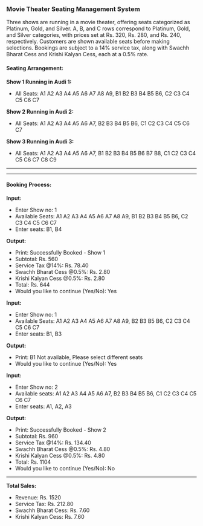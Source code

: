 ### Movie Theater Seating Management System

Three shows are running in a movie theater, offering seats categorized as Platinum, Gold, and Silver. A, B, and C rows correspond to Platinum, Gold, and Silver categories, with prices set at Rs. 320, Rs. 280, and Rs. 240, respectively. Customers are shown available seats before making selections. Bookings are subject to a 14% service tax, along with Swachh Bharat Cess and Krishi Kalyan Cess, each at a 0.5% rate.

#### Seating Arrangement:

**Show 1 Running in Audi 1:**
- All Seats: A1 A2 A3 A4 A5 A6 A7 A8 A9, B1 B2 B3 B4 B5 B6, C2 C3 C4 C5 C6 C7

**Show 2 Running in Audi 2:**
- All Seats: A1 A2 A3 A4 A5 A6 A7, B2 B3 B4 B5 B6, C1 C2 C3 C4 C5 C6 C7

**Show 3 Running in Audi 3:**
- All Seats: A1 A2 A3 A4 A5 A6 A7, B1 B2 B3 B4 B5 B6 B7 B8, C1 C2 C3 C4 C5 C6 C7 C8 C9

---
---

#### Booking Process:

**Input:**
- Enter Show no: 1
- Available Seats: A1 A2 A3 A4 A5 A6 A7 A8 A9, B1 B2 B3 B4 B5 B6, C2 C3 C4 C5 C6 C7
- Enter seats: B1, B4

**Output:**
- Print: Successfully Booked - Show 1
- Subtotal: Rs. 560
- Service Tax @14%: Rs. 78.40
- Swachh Bharat Cess @0.5%: Rs. 2.80
- Krishi Kalyan Cess @0.5%: Rs. 2.80
- Total: Rs. 644
- Would you like to continue (Yes/No): Yes

**Input:**
- Enter Show no: 1
- Available Seats: A1 A2 A3 A4 A5 A6 A7 A8 A9, B2 B3 B5 B6, C2 C3 C4 C5 C6 C7
- Enter seats: B1, B3

**Output:**
- Print: B1 Not available, Please select different seats
- Would you like to continue (Yes/No): Yes

**Input:**
- Enter Show no: 2
- Available seats: A1 A2 A3 A4 A5 A6 A7, B2 B3 B4 B5 B6, C1 C2 C3 C4 C5 C6 C7
- Enter seats: A1, A2, A3

**Output:**
- Print: Successfully Booked - Show 2
- Subtotal: Rs. 960
- Service Tax @14%: Rs. 134.40
- Swachh Bharat Cess @0.5%: Rs. 4.80
- Krishi Kalyan Cess @0.5%: Rs. 4.80
- Total: Rs. 1104
- Would you like to continue (Yes/No): No

---

**Total Sales:**
- Revenue: Rs. 1520
- Service Tax: Rs. 212.80
- Swachh Bharat Cess: Rs. 7.60
- Krishi Kalyan Cess: Rs. 7.60
